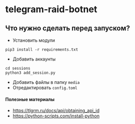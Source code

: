 # telegram-raid-botnet

## Что нужно сделать перед запуском?
- Установить модули

`pip3 install -r requirements.txt`

- Добавить аккаунты

`cd sessions`<br>
`python3 add_session.py`

- Добавить файлы в папку `media`
- Отредактировать `config.toml`

#### Полезные материалы
- https://tlgrm.ru/docs/api/obtaining_api_id
- https://python-scripts.com/install-python
